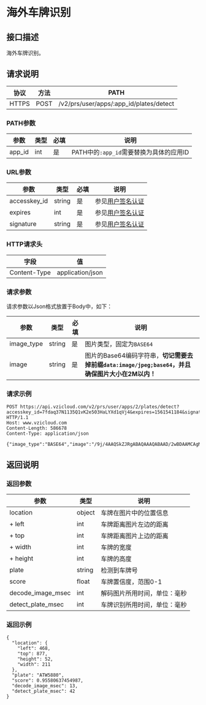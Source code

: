 # 海外车牌识别

## 接口描述

海外车牌识别。

## 请求说明

协议 | 方法 | PATH 
---|---|---
HTTPS | POST | /v2/prs/user/apps/:app_id/plates/detect

### PATH参数

参数 | 类型 | 必填 | 说明
---|---|---|---
app_id | int | 是 | PATH中的`:app_id`需要替换为具体的应用ID

### URL参数

参数 | 类型 | 必填 | 说明
---|---|---|---
accesskey_id | string | 是 | 参见[用户签名认证](/SIGNATURE.md)
expires | int | 是 | 参见[用户签名认证](/SIGNATURE.md)
signature | string | 是 | 参见[用户签名认证](/SIGNATURE.md)

### HTTP请求头

字段 | 值
---|---
Content-Type | application/json

### 请求参数

请求参数以Json格式放置于Body中，如下：

参数 | 类型 | 必填 | 说明 
---|---|---|---
image_type | string | 是 | 图片类型，固定为`BASE64`
image | string | 是 | 图片的Base64编码字符串，**切记需要去掉前缀`data:image/jpeg;base64`，并且确保图片大小在2M以内！**

### 请求示例

```
POST https://api.vzicloud.com/v2/prs/user/apps/2/plates/detect?accesskey_id=7fdaq37N1135Q1vK2e503HaLYXd1qVj4&expires=1561541184&signature=mF28sM7%2Fv5arqt4gRO7XLipdKDM%3D HTTP/1.1
Host: www.vzicloud.com
Content-Length: 586678
Content-Type: application/json

{"image_type":"BASE64","image":"/9j/4AAQSkZJRgABAQAAAQABAAD/2wBDAAMCAgMCAgMDAw..."}
```

## 返回说明

### 返回参数

参数 | 类型 | 说明
---|---|---
location | object | 车牌在图片中的位置信息
+ left | int | 车牌距离图片左边的距离
+ top | int | 车牌距离图片上边的距离
+ width | int | 车牌的宽度
+ height | int | 车牌的高度
plate | string | 检测到车牌号
score | float | 车牌置信度，范围0-1
decode_image_msec | int | 解码图片所用时间，单位：毫秒
detect_plate_msec | int | 车牌识别所用时间，单位：毫秒

### 返回示例

```
{
  "location": {
    "left": 468,
    "top": 877,
    "height": 52,
    "width": 211
  },
  "plate": "ATW5880",
  "score": 0.95580637454987,
  "decode_image_msec": 13,
  "detect_plate_msec": 42
}
```